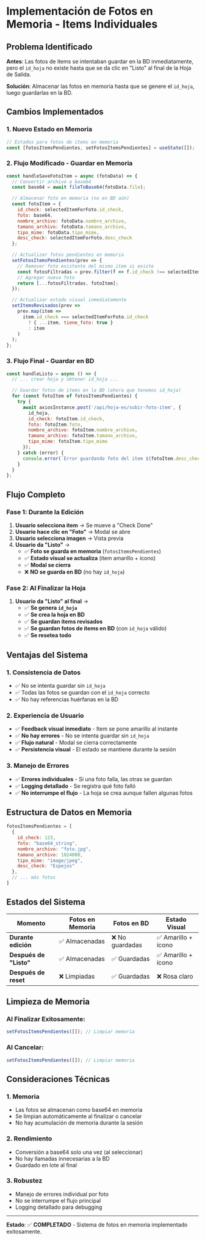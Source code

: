 # Implementación de Fotos en Memoria - Items Individuales

## Problema Identificado

**Antes**: Las fotos de items se intentaban guardar en la BD inmediatamente, pero el `id_hoja` no existe hasta que se da clic en "Listo" al final de la Hoja de Salida.

**Solución**: Almacenar las fotos en memoria hasta que se genere el `id_hoja`, luego guardarlas en la BD.

## Cambios Implementados

### 1. **Nuevo Estado en Memoria**
```javascript
// Estados para fotos de items en memoria
const [fotosItemsPendientes, setFotosItemsPendientes] = useState([]);
```

### 2. **Flujo Modificado - Guardar en Memoria**
```javascript
const handleSaveFotoItem = async (fotoData) => {
  // Convertir archivo a base64
  const base64 = await fileToBase64(fotoData.file);

  // Almacenar foto en memoria (no en BD aún)
  const fotoItem = {
    id_check: selectedItemForFoto.id_check,
    foto: base64,
    nombre_archivo: fotoData.nombre_archivo,
    tamano_archivo: fotoData.tamano_archivo,
    tipo_mime: fotoData.tipo_mime,
    desc_check: selectedItemForFoto.desc_check
  };

  // Actualizar fotos pendientes en memoria
  setFotosItemsPendientes(prev => {
    // Remover foto existente del mismo item si existe
    const fotosFiltradas = prev.filter(f => f.id_check !== selectedItemForFoto.id_check);
    // Agregar nueva foto
    return [...fotosFiltradas, fotoItem];
  });

  // Actualizar estado visual inmediatamente
  setItemsRevisados(prev => 
    prev.map(item => 
      item.id_check === selectedItemForFoto.id_check 
        ? { ...item, tiene_foto: true }
        : item
    )
  );
};
```

### 3. **Flujo Final - Guardar en BD**
```javascript
const handleListo = async () => {
  // ... crear hoja y obtener id_hoja ...

  // Guardar fotos de items en la BD (ahora que tenemos id_hoja)
  for (const fotoItem of fotosItemsPendientes) {
    try {
      await axiosInstance.post('/api/hoja-es/subir-foto-item', {
        id_hoja,
        id_check: fotoItem.id_check,
        foto: fotoItem.foto,
        nombre_archivo: fotoItem.nombre_archivo,
        tamano_archivo: fotoItem.tamano_archivo,
        tipo_mime: fotoItem.tipo_mime
      });
    } catch (error) {
      console.error(`Error guardando foto del item ${fotoItem.desc_check}:`, error);
    }
  }
};
```

## Flujo Completo

### **Fase 1: Durante la Edición**
1. **Usuario selecciona item** → Se mueve a "Check Done"
2. **Usuario hace clic en "Foto"** → Modal se abre
3. **Usuario selecciona imagen** → Vista previa
4. **Usuario da "Listo"** → 
   - ✅ **Foto se guarda en memoria** (`fotosItemsPendientes`)
   - ✅ **Estado visual se actualiza** (item amarillo + ícono)
   - ✅ **Modal se cierra**
   - ❌ **NO se guarda en BD** (no hay `id_hoja`)

### **Fase 2: Al Finalizar la Hoja**
1. **Usuario da "Listo" al final** → 
   - ✅ **Se genera `id_hoja`**
   - ✅ **Se crea la hoja en BD**
   - ✅ **Se guardan items revisados**
   - ✅ **Se guardan fotos de items en BD** (con `id_hoja` válido)
   - ✅ **Se resetea todo**

## Ventajas del Sistema

### **1. Consistencia de Datos**
- ✅ No se intenta guardar sin `id_hoja`
- ✅ Todas las fotos se guardan con el `id_hoja` correcto
- ✅ No hay referencias huérfanas en la BD

### **2. Experiencia de Usuario**
- ✅ **Feedback visual inmediato** - Item se pone amarillo al instante
- ✅ **No hay errores** - No se intenta guardar sin `id_hoja`
- ✅ **Flujo natural** - Modal se cierra correctamente
- ✅ **Persistencia visual** - El estado se mantiene durante la sesión

### **3. Manejo de Errores**
- ✅ **Errores individuales** - Si una foto falla, las otras se guardan
- ✅ **Logging detallado** - Se registra qué foto falló
- ✅ **No interrumpe el flujo** - La hoja se crea aunque fallen algunas fotos

## Estructura de Datos en Memoria

```javascript
fotosItemsPendientes = [
  {
    id_check: 123,
    foto: "base64_string",
    nombre_archivo: "foto.jpg",
    tamano_archivo: 1024000,
    tipo_mime: "image/jpeg",
    desc_check: "Espejos"
  },
  // ... más fotos
]
```

## Estados del Sistema

| Momento | Fotos en Memoria | Fotos en BD | Estado Visual |
|---------|------------------|-------------|---------------|
| **Durante edición** | ✅ Almacenadas | ❌ No guardadas | ✅ Amarillo + ícono |
| **Después de "Listo"** | ✅ Almacenadas | ✅ Guardadas | ✅ Amarillo + ícono |
| **Después de reset** | ❌ Limpiadas | ✅ Guardadas | ❌ Rosa claro |

## Limpieza de Memoria

### **Al Finalizar Exitosamente:**
```javascript
setFotosItemsPendientes([]); // Limpiar memoria
```

### **Al Cancelar:**
```javascript
setFotosItemsPendientes([]); // Limpiar memoria
```

## Consideraciones Técnicas

### **1. Memoria**
- Las fotos se almacenan como base64 en memoria
- Se limpian automáticamente al finalizar o cancelar
- No hay acumulación de memoria durante la sesión

### **2. Rendimiento**
- Conversión a base64 solo una vez (al seleccionar)
- No hay llamadas innecesarias a la BD
- Guardado en lote al final

### **3. Robustez**
- Manejo de errores individual por foto
- No se interrumpe el flujo principal
- Logging detallado para debugging

---

**Estado**: ✅ **COMPLETADO** - Sistema de fotos en memoria implementado exitosamente.


